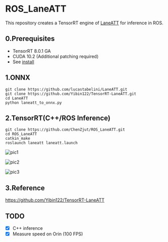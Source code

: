# ROS_LaneATT

This repository creates a TensorRT engine of [LaneATT](https://github.com/lucastabelini/LaneATT) for inference in ROS.

## 0.Prerequisites
- TensorRT 8.0.1 GA
- CUDA 10.2 (Additional patching required)
- See [install](https://github.com/lucastabelini/LaneATT#2-install)

## 1.ONNX
```
git clone https://github.com/lucastabelini/LaneATT.git
git clone https://github.com/Yibin122/TensorRT-LaneATT.git
cd LaneATT
python laneatt_to_onnx.py
```

## 2.TensorRT(C++/ROS  Inference)
```
git clone https://github.com/ChenZjut/ROS_LaneATT.git
cd ROS_LaneATT
catkin_make
roslaunch laneatt laneatt.launch
```
![pic1](.pic/1.png)

![pic2](.pic/2.png)

![pic3](.pic/3.png)

## 3.Reference

https://github.com/Yibin122/TensorRT-LaneATT

## TODO
- [x] C++ inference
- [x] Measure speed on Orin (100 FPS)
